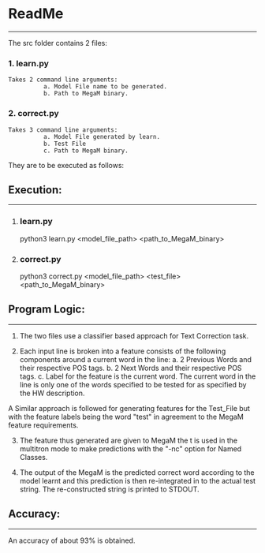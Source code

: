 # **ReadMe** #
-------------------------

The src folder contains 2 files:
### 1. **learn.py** ###
       
    Takes 2 command line arguments:
              a. Model File name to be generated.
              b. Path to MegaM binary.

### 2. **correct.py** ###

    Takes 3 command line arguments:
              a. Model File generated by learn.
              b. Test File
              c. Path to MegaM binary.
    


They are to be executed as follows:

## **Execution:** ##
------------------------------

1. ### **learn.py** ###

     python3 learn.py <model_file_path> <path_to_MegaM_binary> 


2. ### **correct.py** ###

     python3 correct.py <model_file_path> <test_file> <path_to_MegaM_binary> 


## **Program Logic:** ##
--------------------------------------

1. The two files use a classifier based approach for Text Correction task.

2. Each input line is broken into a feature consists of the following components around a current word in the line:
     a. 2 Previous Words and their respective POS tags.
     b. 2 Next Words and their respective POS tags.
     c. Label for the feature is the current word.
The current word in the line is only one of the words specified to be tested for as specified by the HW description.

A Similar approach is followed for generating features for the Test_File but with the feature labels being the word "test" in agreement to the MegaM feature requirements.

3. The feature thus generated are given to MegaM the t is used in the multitron mode to make predictions with the "-nc" option for Named Classes.

4. The output of the MegaM is the predicted correct word according to the model learnt and this prediction is then re-integrated in to the actual test string. The re-constructed string is printed to STDOUT.

## **Accuracy:** ##
-----------------------------

An accuracy of about 93% is obtained.